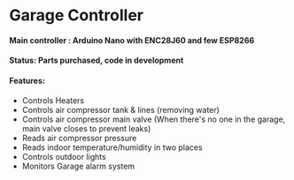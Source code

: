 # Garage Controller

#### Main controller : Arduino Nano with ENC28J60 and few ESP8266
#### Status: Parts purchased, code in development

#### Features:
- Controls Heaters
- Controls air compressor tank & lines (removing water)
- Controls air compressor main valve (When there's no one in the garage, main valve closes to prevent leaks)
- Reads air compressor pressure
- Reads indoor temperature/humidity in two places
- Controls outdoor lights
- Monitors Garage alarm system

